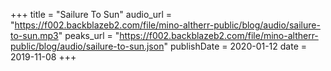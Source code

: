 +++
title = "Sailure To Sun"
audio_url = "https://f002.backblazeb2.com/file/mino-altherr-public/blog/audio/sailure-to-sun.mp3"
peaks_url = "https://f002.backblazeb2.com/file/mino-altherr-public/blog/audio/sailure-to-sun.json"
publishDate = 2020-01-12
date = 2019-11-08
+++
